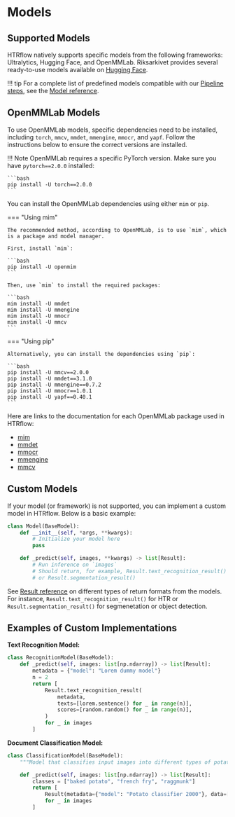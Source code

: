 
# Models

## Supported Models

HTRflow natively supports specific models from the following frameworks: Ultralytics, Hugging Face, and OpenMMLab. Riksarkivet provides several ready-to-use models available on [Hugging Face](https://huggingface.co/Riksarkivet).

!!! tip
    For a complete list of predefined models compatible with our [Pipeline steps](../reference/pipeline-steps.md), see the [Model reference](../reference/models.md).

## OpenMMLab Models

To use OpenMMLab models, specific dependencies need to be installed, including `torch`, `mmcv`, `mmdet`, `mmengine`, `mmocr`, and `yapf`. Follow the instructions below to ensure the correct versions are installed.

!!! Note
    OpenMMLab requires a specific PyTorch version. Make sure you have `pytorch==2.0.0` installed:

    ```bash
    pip install -U torch==2.0.0
    ```

You can install the OpenMMLab dependencies using either `mim` or `pip`.

=== "Using mim"

    The recommended method, according to OpenMMLab, is to use `mim`, which is a package and model manager.

    First, install `mim`:

    ```bash
    pip install -U openmim
    ```

    Then, use `mim` to install the required packages:

    ```bash
    mim install -U mmdet
    mim install -U mmengine
    mim install -U mmocr
    mim install -U mmcv
    ```

=== "Using pip"

    Alternatively, you can install the dependencies using `pip`:

    ```bash
    pip install -U mmcv==2.0.0
    pip install -U mmdet==3.1.0
    pip install -U mmengine==0.7.2
    pip install -U mmocr==1.0.1
    pip install -U yapf==0.40.1
    ```

Here are links to the documentation for each OpenMMLab package used in HTRflow:

- [mim](https://openmim.readthedocs.io/en/latest/)
- [mmdet](https://mmdetection.readthedocs.io/en/latest/overview.html)
- [mmocr](https://mmocr.readthedocs.io/en/latest/get_started/overview.html)
- [mmengine](https://mmengine.readthedocs.io/en/latest/)
- [mmcv](https://mmcv.readthedocs.io/en/latest/)

## Custom Models

If your model (or framework) is not supported, you can implement a custom model in HTRflow. Below is a basic example:

```python
class Model(BaseModel):
    def __init__(self, *args, **kwargs):
        # Initialize your model here
        pass

    def _predict(self, images, **kwargs) -> list[Result]:
        # Run inference on `images`
        # Should return, for example, Result.text_recognition_result() 
        # or Result.segmentation_result()
```

See [Result reference](../reference/result.md) on different types of return formats from the models. For instance, `Result.text_recognition_result()` for HTR or `Result.segmentation_result()` for segmenetation or object detection.

## Examples of Custom Implementations

**Text Recognition Model:**

```python
class RecognitionModel(BaseModel):
    def _predict(self, images: list[np.ndarray]) -> list[Result]:
        metadata = {"model": "Lorem dummy model"}
        n = 2
        return [
            Result.text_recognition_result(
                metadata,
                texts=[lorem.sentence() for _ in range(n)],
                scores=[random.random() for _ in range(n)],
            )
            for _ in images
        ]
```

**Document Classification Model:**

```python
class ClassificationModel(BaseModel):
    """Model that classifies input images into different types of potato dishes."""

    def _predict(self, images: list[np.ndarray]) -> list[Result]:
        classes = ["baked potato", "french fry", "raggmunk"]
        return [
            Result(metadata={"model": "Potato classifier 2000"}, data=[{"classification": random.choice(classes)}])
            for _ in images
        ]
```

